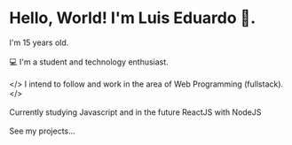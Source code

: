 <h1>Hello, World! I'm Luis Eduardo 👋.</h1>

<p>I'm 15 years old.<br> <br>
💻 I'm a student and technology enthusiast.<br> <br>
  &lt;/&gt; I intend to follow and work in the area of ​​Web Programming (fullstack). &lt;/&gt; <br> <br>
Currently studying Javascript and in the future ReactJS with NodeJS<br> <br>
See my projects...
 </p>

